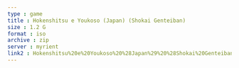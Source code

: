 ```yaml
---
type : game
title : Hokenshitsu e Youkoso (Japan) (Shokai Genteiban)
size : 1.2 G
format : iso
archive : zip
server : myrient
link2 : Hokenshitsu%20e%20Youkoso%20%28Japan%29%20%28Shokai%20Genteiban%29
---
```

